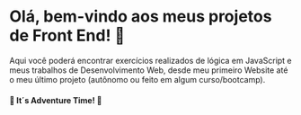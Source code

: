 # Olá, bem-vindo aos meus projetos de Front End! :wave: 

Aqui você poderá encontrar exercícios realizados de lógica em JavaScript e meus trabalhos de Desenvolvimento Web, desde meu primeiro Website até o meu último projeto (autônomo ou feito em algum curso/bootcamp). 

 #### 	

 #### :rocket: It´s Adventure Time! :rocket:



